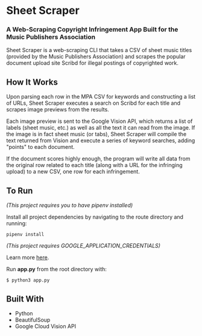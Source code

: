 # Sheet Scraper
### A Web-Scraping Copyright Infringement App Built for the Music Publishers Association

Sheet Scraper is a web-scraping CLI that takes a CSV of sheet music titles (provided by the Music Publishers Association) and scrapes the popular document upload site Scribd for illegal postings of copyrighted work. 

## How It Works

Upon parsing each row in the MPA CSV for keywords and constructing a list of URLs, Sheet Scraper executes a search on Scribd for each title and scrapes image previews from the results. 

Each image preview is sent to the Google Vision API, which returns a list of labels (sheet music, etc.) as well as all the text it can read from the image. If the image is in fact sheet music (or tabs), Sheet Scraper will compile the text returned from Vision and execute a series of keyword searches, adding "points" to each document. 

If the document scores highly enough, the program will write all data from the original row related to each title (along with a URL for the infringing upload) to a new CSV, one row for each infringement.

## To Run

*(This project requires you to have pipenv installed)*

Install all project dependencies by navigating to the route directory and running:
```
pipenv install
```


*(This project requires GOOGLE_APPLICATION_CREDENTIALS)*

Learn more [here](https://cloud.google.com/vision).

Run **app.py** from the root directory with:
```
$ python3 app.py
```

## Built With

- Python
- BeautifulSoup
- Google Cloud Vision API
